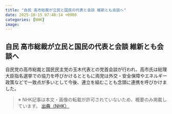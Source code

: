 ```yaml
---
title: "自民 高市総裁が立民と国民の代表と会談 維新とも会談へ"
date: 2025-10-15 07:48:14 +0900
categories: [NHK]
image: 
---
```

## 自民 高市総裁が立民と国民の代表と会談 維新とも会談へ

自民党の高市総裁と国民民主党の玉木代表との党首会談が行われ、高市氏は総理大臣指名選挙での協力を呼びかけるとともに両党は外交・安全保障やエネルギー政策などで一致点が多いとして今後、連立を組むことも念頭に連携を呼びかけました。

> ※ NHK記事は本文・画像の転載が許可されていないため、概要のみ掲載しています。
[出典（NHK）](http://www3.nhk.or.jp/news/html/20251015/k10014949711000.html)
